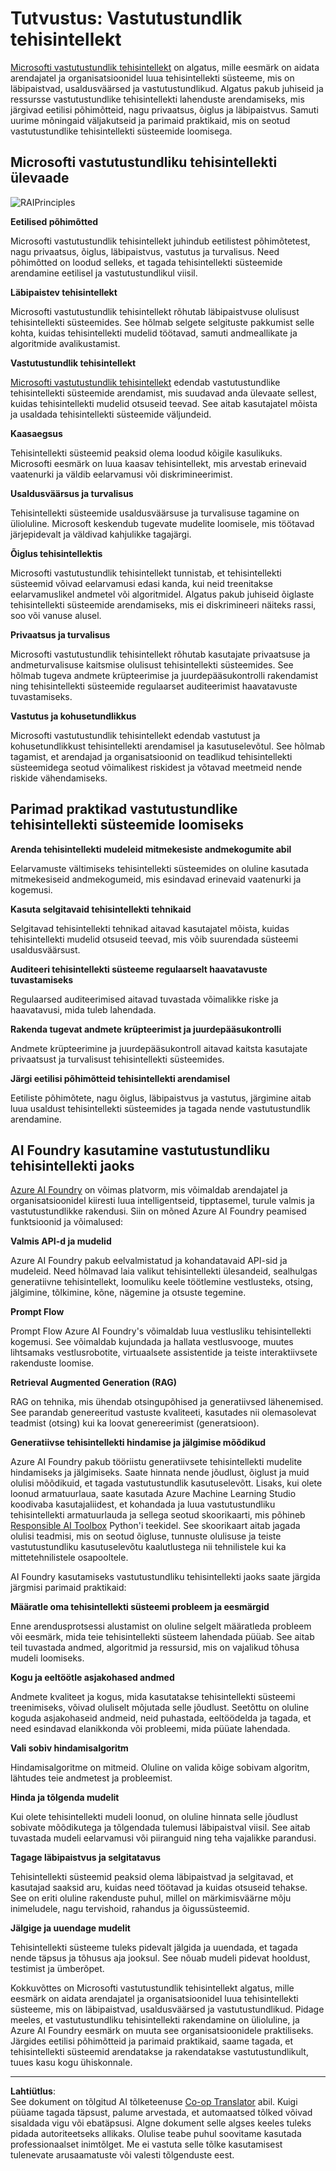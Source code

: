 <!--
CO_OP_TRANSLATOR_METADATA:
{
  "original_hash": "805b96b20152936d8f4c587d90d6e06e",
  "translation_date": "2025-10-11T12:18:46+00:00",
  "source_file": "md/01.Introduction/05/ResponsibleAI.md",
  "language_code": "et"
}
-->
# **Tutvustus: Vastutustundlik tehisintellekt**

[Microsofti vastutustundlik tehisintellekt](https://www.microsoft.com/ai/responsible-ai?WT.mc_id=aiml-138114-kinfeylo) on algatus, mille eesmärk on aidata arendajatel ja organisatsioonidel luua tehisintellekti süsteeme, mis on läbipaistvad, usaldusväärsed ja vastutustundlikud. Algatus pakub juhiseid ja ressursse vastutustundlike tehisintellekti lahenduste arendamiseks, mis järgivad eetilisi põhimõtteid, nagu privaatsus, õiglus ja läbipaistvus. Samuti uurime mõningaid väljakutseid ja parimaid praktikaid, mis on seotud vastutustundlike tehisintellekti süsteemide loomisega.

## Microsofti vastutustundliku tehisintellekti ülevaade

![RAIPrinciples](../../../../../imgs/01/05/RAI/RAIPrinciples.png)

**Eetilised põhimõtted**

Microsofti vastutustundlik tehisintellekt juhindub eetilistest põhimõtetest, nagu privaatsus, õiglus, läbipaistvus, vastutus ja turvalisus. Need põhimõtted on loodud selleks, et tagada tehisintellekti süsteemide arendamine eetilisel ja vastutustundlikul viisil.

**Läbipaistev tehisintellekt**

Microsofti vastutustundlik tehisintellekt rõhutab läbipaistvuse olulisust tehisintellekti süsteemides. See hõlmab selgete selgituste pakkumist selle kohta, kuidas tehisintellekti mudelid töötavad, samuti andmeallikate ja algoritmide avalikustamist.

**Vastutustundlik tehisintellekt**

[Microsofti vastutustundlik tehisintellekt](https://www.microsoft.com/ai/responsible-ai?WT.mc_id=aiml-138114-kinfeylo) edendab vastutustundlike tehisintellekti süsteemide arendamist, mis suudavad anda ülevaate sellest, kuidas tehisintellekti mudelid otsuseid teevad. See aitab kasutajatel mõista ja usaldada tehisintellekti süsteemide väljundeid.

**Kaasaegsus**

Tehisintellekti süsteemid peaksid olema loodud kõigile kasulikuks. Microsofti eesmärk on luua kaasav tehisintellekt, mis arvestab erinevaid vaatenurki ja väldib eelarvamusi või diskrimineerimist.

**Usaldusväärsus ja turvalisus**

Tehisintellekti süsteemide usaldusväärsuse ja turvalisuse tagamine on ülioluline. Microsoft keskendub tugevate mudelite loomisele, mis töötavad järjepidevalt ja väldivad kahjulikke tagajärgi.

**Õiglus tehisintellektis**

Microsofti vastutustundlik tehisintellekt tunnistab, et tehisintellekti süsteemid võivad eelarvamusi edasi kanda, kui neid treenitakse eelarvamuslikel andmetel või algoritmidel. Algatus pakub juhiseid õiglaste tehisintellekti süsteemide arendamiseks, mis ei diskrimineeri näiteks rassi, soo või vanuse alusel.

**Privaatsus ja turvalisus**

Microsofti vastutustundlik tehisintellekt rõhutab kasutajate privaatsuse ja andmeturvalisuse kaitsmise olulisust tehisintellekti süsteemides. See hõlmab tugeva andmete krüpteerimise ja juurdepääsukontrolli rakendamist ning tehisintellekti süsteemide regulaarset auditeerimist haavatavuste tuvastamiseks.

**Vastutus ja kohusetundlikkus**

Microsofti vastutustundlik tehisintellekt edendab vastutust ja kohusetundlikkust tehisintellekti arendamisel ja kasutuselevõtul. See hõlmab tagamist, et arendajad ja organisatsioonid on teadlikud tehisintellekti süsteemidega seotud võimalikest riskidest ja võtavad meetmeid nende riskide vähendamiseks.

## Parimad praktikad vastutustundlike tehisintellekti süsteemide loomiseks

**Arenda tehisintellekti mudeleid mitmekesiste andmekogumite abil**

Eelarvamuste vältimiseks tehisintellekti süsteemides on oluline kasutada mitmekesiseid andmekogumeid, mis esindavad erinevaid vaatenurki ja kogemusi.

**Kasuta selgitavaid tehisintellekti tehnikaid**

Selgitavad tehisintellekti tehnikad aitavad kasutajatel mõista, kuidas tehisintellekti mudelid otsuseid teevad, mis võib suurendada süsteemi usaldusväärsust.

**Auditeeri tehisintellekti süsteeme regulaarselt haavatavuste tuvastamiseks**

Regulaarsed auditeerimised aitavad tuvastada võimalikke riske ja haavatavusi, mida tuleb lahendada.

**Rakenda tugevat andmete krüpteerimist ja juurdepääsukontrolli**

Andmete krüpteerimine ja juurdepääsukontroll aitavad kaitsta kasutajate privaatsust ja turvalisust tehisintellekti süsteemides.

**Järgi eetilisi põhimõtteid tehisintellekti arendamisel**

Eetiliste põhimõtete, nagu õiglus, läbipaistvus ja vastutus, järgimine aitab luua usaldust tehisintellekti süsteemides ja tagada nende vastutustundlik arendamine.

## AI Foundry kasutamine vastutustundliku tehisintellekti jaoks

[Azure AI Foundry](https://ai.azure.com?WT.mc_id=aiml-138114-kinfeylo) on võimas platvorm, mis võimaldab arendajatel ja organisatsioonidel kiiresti luua intelligentseid, tipptasemel, turule valmis ja vastutustundlikke rakendusi. Siin on mõned Azure AI Foundry peamised funktsioonid ja võimalused:

**Valmis API-d ja mudelid**

Azure AI Foundry pakub eelvalmistatud ja kohandatavaid API-sid ja mudeleid. Need hõlmavad laia valikut tehisintellekti ülesandeid, sealhulgas generatiivne tehisintellekt, loomuliku keele töötlemine vestlusteks, otsing, jälgimine, tõlkimine, kõne, nägemine ja otsuste tegemine.

**Prompt Flow**

Prompt Flow Azure AI Foundry's võimaldab luua vestlusliku tehisintellekti kogemusi. See võimaldab kujundada ja hallata vestlusvooge, muutes lihtsamaks vestlusrobotite, virtuaalsete assistentide ja teiste interaktiivsete rakenduste loomise.

**Retrieval Augmented Generation (RAG)**

RAG on tehnika, mis ühendab otsingupõhised ja generatiivsed lähenemised. See parandab genereeritud vastuste kvaliteeti, kasutades nii olemasolevat teadmist (otsing) kui ka loovat genereerimist (generatsioon).

**Generatiivse tehisintellekti hindamise ja jälgimise mõõdikud**

Azure AI Foundry pakub tööriistu generatiivsete tehisintellekti mudelite hindamiseks ja jälgimiseks. Saate hinnata nende jõudlust, õiglust ja muid olulisi mõõdikuid, et tagada vastutustundlik kasutuselevõtt. Lisaks, kui olete loonud armatuurlaua, saate kasutada Azure Machine Learning Studio koodivaba kasutajaliidest, et kohandada ja luua vastutustundliku tehisintellekti armatuurlauda ja sellega seotud skoorikaarti, mis põhineb [Responsible AI Toolbox](https://responsibleaitoolbox.ai/?WT.mc_id=aiml-138114-kinfeylo) Python'i teekidel. See skoorikaart aitab jagada olulisi teadmisi, mis on seotud õigluse, tunnuste olulisuse ja teiste vastutustundliku kasutuselevõtu kaalutlustega nii tehnilistele kui ka mittetehnilistele osapooltele.

AI Foundry kasutamiseks vastutustundliku tehisintellekti jaoks saate järgida järgmisi parimaid praktikaid:

**Määratle oma tehisintellekti süsteemi probleem ja eesmärgid**

Enne arendusprotsessi alustamist on oluline selgelt määratleda probleem või eesmärk, mida teie tehisintellekti süsteem lahendada püüab. See aitab teil tuvastada andmed, algoritmid ja ressursid, mis on vajalikud tõhusa mudeli loomiseks.

**Kogu ja eeltöötle asjakohased andmed**

Andmete kvaliteet ja kogus, mida kasutatakse tehisintellekti süsteemi treenimiseks, võivad oluliselt mõjutada selle jõudlust. Seetõttu on oluline koguda asjakohaseid andmeid, neid puhastada, eeltöödelda ja tagada, et need esindavad elanikkonda või probleemi, mida püüate lahendada.

**Vali sobiv hindamisalgoritm**

Hindamisalgoritme on mitmeid. Oluline on valida kõige sobivam algoritm, lähtudes teie andmetest ja probleemist.

**Hinda ja tõlgenda mudelit**

Kui olete tehisintellekti mudeli loonud, on oluline hinnata selle jõudlust sobivate mõõdikutega ja tõlgendada tulemusi läbipaistval viisil. See aitab tuvastada mudeli eelarvamusi või piiranguid ning teha vajalikke parandusi.

**Tagage läbipaistvus ja selgitatavus**

Tehisintellekti süsteemid peaksid olema läbipaistvad ja selgitavad, et kasutajad saaksid aru, kuidas need töötavad ja kuidas otsuseid tehakse. See on eriti oluline rakenduste puhul, millel on märkimisväärne mõju inimeludele, nagu tervishoid, rahandus ja õigussüsteemid.

**Jälgige ja uuendage mudelit**

Tehisintellekti süsteeme tuleks pidevalt jälgida ja uuendada, et tagada nende täpsus ja tõhusus aja jooksul. See nõuab mudeli pidevat hooldust, testimist ja ümberõpet.

Kokkuvõttes on Microsofti vastutustundlik tehisintellekt algatus, mille eesmärk on aidata arendajatel ja organisatsioonidel luua tehisintellekti süsteeme, mis on läbipaistvad, usaldusväärsed ja vastutustundlikud. Pidage meeles, et vastutustundliku tehisintellekti rakendamine on ülioluline, ja Azure AI Foundry eesmärk on muuta see organisatsioonidele praktiliseks. Järgides eetilisi põhimõtteid ja parimaid praktikaid, saame tagada, et tehisintellekti süsteemid arendatakse ja rakendatakse vastutustundlikult, tuues kasu kogu ühiskonnale.

---

**Lahtiütlus**:  
See dokument on tõlgitud AI tõlketeenuse [Co-op Translator](https://github.com/Azure/co-op-translator) abil. Kuigi püüame tagada täpsust, palume arvestada, et automaatsed tõlked võivad sisaldada vigu või ebatäpsusi. Algne dokument selle algses keeles tuleks pidada autoriteetseks allikaks. Olulise teabe puhul soovitame kasutada professionaalset inimtõlget. Me ei vastuta selle tõlke kasutamisest tulenevate arusaamatuste või valesti tõlgenduste eest.